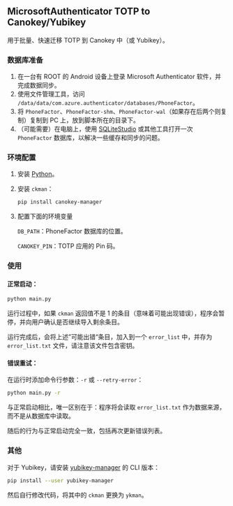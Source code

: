 ## MicrosoftAuthenticator TOTP to Canokey/Yubikey

用于批量、快速迁移 TOTP 到 Canokey 中（或 Yubikey）。

### 数据库准备

1. 在一台有 ROOT 的 Android 设备上登录 Microsoft Authenticator 软件，并完成数据同步。
2. 使用文件管理工具，访问 `/data/data/com.azure.authenticator/databases/PhoneFactor`。
3. 将 `PhoneFactor`、`PhoneFactor-shm`、`PhoneFactor-wal`（如果存在后两个则复制）复制到 PC 上，放到脚本所在的目录下。
4. （可能需要）在电脑上，使用 [SQLiteStudio](https://github.com/pawelsalawa/sqlitestudio) 或其他工具打开一次 `PhoneFactor` 数据库，以解决一些缓存和同步的问题。

### 环境配置

1. 安装 [Python](https://www.python.org/)。

2. 安装 `ckman`：

   ```bash
   pip install canokey-manager
   ```

3. 配置下面的环境变量

   `DB_PATH`：PhoneFactor 数据库的位置。

   `CANOKEY_PIN`：TOTP 应用的 Pin 码。


### 使用

#### 正常启动：

```bash
python main.py
```

运行过程中，如果 `ckman` 返回值不是 1 的条目（意味着可能出现错误），程序会暂停，并向用户确认是否继续导入剩余条目。

运行完成后，会将上述”可能出错“条目，加入到一个 `error_list` 中，并存为 `error_list.txt` 文件，请注意该文件包含密钥。

#### 错误重试：

在运行时添加命令行参数：`-r` 或 `--retry-error`：

```bash
python main.py -r
```

与正常启动相比，唯一区别在于：程序将会读取 `error_list.txt`  作为数据来源，而不是从数据库中读取。

随后的行为与正常启动完全一致，包括再次更新错误列表。

### 其他

对于 Yubikey，请安装 [yubikey-manager](https://developers.yubico.com/yubikey-manager/) 的 CLI 版本：

```bash
pip install --user yubikey-manager
```

然后自行修改代码，将其中的 `ckman` 更换为 `ykman`。

